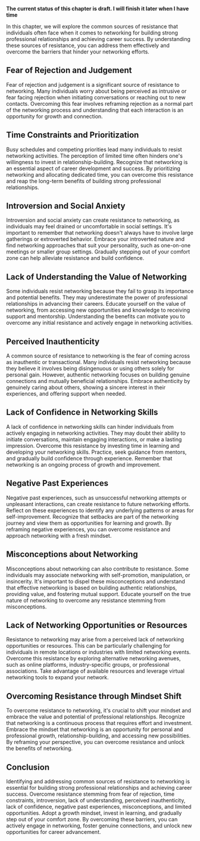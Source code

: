 **The current status of this chapter is draft. I will finish it later when I have time**

In this chapter, we will explore the common sources of resistance that individuals often face when it comes to networking for building strong professional relationships and achieving career success. By understanding these sources of resistance, you can address them effectively and overcome the barriers that hinder your networking efforts.

Fear of Rejection and Judgement
-------------------------------

Fear of rejection and judgement is a significant source of resistance to networking. Many individuals worry about being perceived as intrusive or fear facing rejection when initiating conversations or reaching out to new contacts. Overcoming this fear involves reframing rejection as a normal part of the networking process and understanding that each interaction is an opportunity for growth and connection.

Time Constraints and Prioritization
-----------------------------------

Busy schedules and competing priorities lead many individuals to resist networking activities. The perception of limited time often hinders one's willingness to invest in relationship-building. Recognize that networking is an essential aspect of career development and success. By prioritizing networking and allocating dedicated time, you can overcome this resistance and reap the long-term benefits of building strong professional relationships.

Introversion and Social Anxiety
-------------------------------

Introversion and social anxiety can create resistance to networking, as individuals may feel drained or uncomfortable in social settings. It's important to remember that networking doesn't always have to involve large gatherings or extroverted behavior. Embrace your introverted nature and find networking approaches that suit your personality, such as one-on-one meetings or smaller group settings. Gradually stepping out of your comfort zone can help alleviate resistance and build confidence.

Lack of Understanding the Value of Networking
---------------------------------------------

Some individuals resist networking because they fail to grasp its importance and potential benefits. They may underestimate the power of professional relationships in advancing their careers. Educate yourself on the value of networking, from accessing new opportunities and knowledge to receiving support and mentorship. Understanding the benefits can motivate you to overcome any initial resistance and actively engage in networking activities.

Perceived Inauthenticity
------------------------

A common source of resistance to networking is the fear of coming across as inauthentic or transactional. Many individuals resist networking because they believe it involves being disingenuous or using others solely for personal gain. However, authentic networking focuses on building genuine connections and mutually beneficial relationships. Embrace authenticity by genuinely caring about others, showing a sincere interest in their experiences, and offering support when needed.

Lack of Confidence in Networking Skills
---------------------------------------

A lack of confidence in networking skills can hinder individuals from actively engaging in networking activities. They may doubt their ability to initiate conversations, maintain engaging interactions, or make a lasting impression. Overcome this resistance by investing time in learning and developing your networking skills. Practice, seek guidance from mentors, and gradually build confidence through experience. Remember that networking is an ongoing process of growth and improvement.

Negative Past Experiences
-------------------------

Negative past experiences, such as unsuccessful networking attempts or unpleasant interactions, can create resistance to future networking efforts. Reflect on these experiences to identify any underlying patterns or areas for self-improvement. Recognize that setbacks are part of the networking journey and view them as opportunities for learning and growth. By reframing negative experiences, you can overcome resistance and approach networking with a fresh mindset.

Misconceptions about Networking
-------------------------------

Misconceptions about networking can also contribute to resistance. Some individuals may associate networking with self-promotion, manipulation, or insincerity. It's important to dispel these misconceptions and understand that effective networking is based on building authentic relationships, providing value, and fostering mutual support. Educate yourself on the true nature of networking to overcome any resistance stemming from misconceptions.

Lack of Networking Opportunities or Resources
---------------------------------------------

Resistance to networking may arise from a perceived lack of networking opportunities or resources. This can be particularly challenging for individuals in remote locations or industries with limited networking events. Overcome this resistance by exploring alternative networking avenues, such as online platforms, industry-specific groups, or professional associations. Take advantage of available resources and leverage virtual networking tools to expand your network.

Overcoming Resistance through Mindset Shift
-------------------------------------------

To overcome resistance to networking, it's crucial to shift your mindset and embrace the value and potential of professional relationships. Recognize that networking is a continuous process that requires effort and investment. Embrace the mindset that networking is an opportunity for personal and professional growth, relationship-building, and accessing new possibilities. By reframing your perspective, you can overcome resistance and unlock the benefits of networking.

Conclusion
----------

Identifying and addressing common sources of resistance to networking is essential for building strong professional relationships and achieving career success. Overcome resistance stemming from fear of rejection, time constraints, introversion, lack of understanding, perceived inauthenticity, lack of confidence, negative past experiences, misconceptions, and limited opportunities. Adopt a growth mindset, invest in learning, and gradually step out of your comfort zone. By overcoming these barriers, you can actively engage in networking, foster genuine connections, and unlock new opportunities for career advancement.
